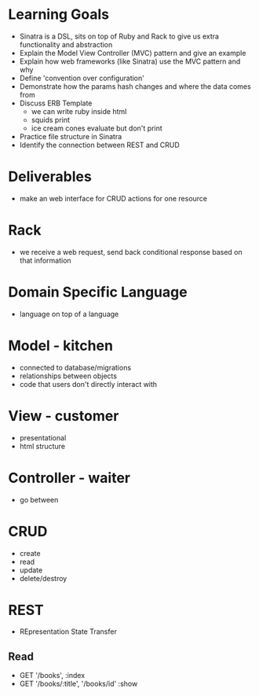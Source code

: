 # Learning Goals
- Sinatra is a DSL, sits on top of Ruby and Rack to give us extra functionality and abstraction
- Explain the Model View Controller (MVC) pattern and give an example
- Explain how web frameworks (like Sinatra) use the MVC pattern and why
- Define 'convention over configuration'
- Demonstrate how the params hash changes and where the data comes from
- Discuss ERB Template
  - we can write ruby inside html
  - squids print
  - ice cream cones evaluate but don't print
- Practice file structure in Sinatra
- Identify the connection between REST and CRUD

# Deliverables
- make an web interface for CRUD actions for one resource

# Rack
- we receive a web request, send back conditional response based on that information

# Domain Specific Language
- language on top of a language

# Model - kitchen
- connected to database/migrations
- relationships between objects
- code that users don't directly interact with

# View - customer
- presentational
- html structure

# Controller - waiter
- go between

# CRUD
- create
- read
- update
- delete/destroy

# REST
- REpresentation State Transfer

## Read
- GET '/books', :index
- GET '/books/:title', '/books/id' :show
